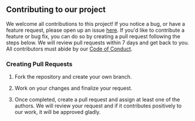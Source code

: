 ## Contributing to our project

We welcome all contributions to this project! If you notice a bug, or have a feature request, please open up an issue [here](https://github.com/UBC-MDS/dsci532-group3/issues). If you'd like to contribute a feature or bug fix, you can do so by creating a pull request following the steps below. We will review pull requests within 7 days and get back to you. All contributors must abide by our [Code of Conduct](https://github.com/UBC-MDS/dsci532-group3).

### Creating Pull Requests

1.	Fork the repository and create your own branch.

2.	Work on your changes and finalize your request.

3.	Once completed, create a pull request and assign at least one of the authors. We will review your request and if it contributes positively to our work, it will be approved gladly. 
